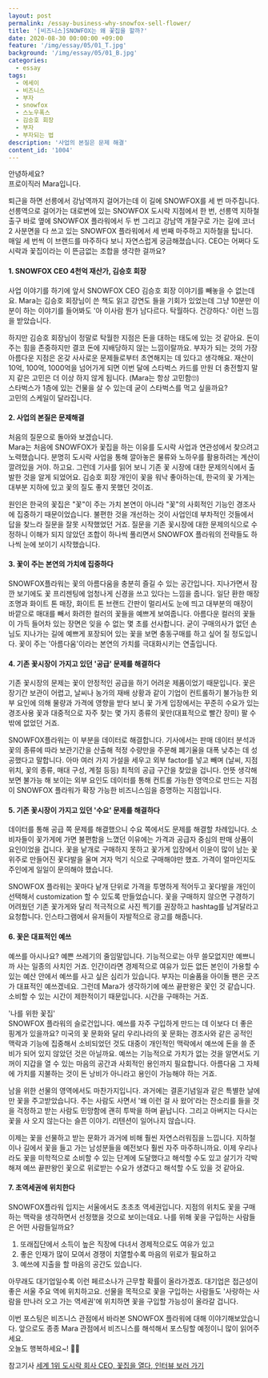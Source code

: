 ```yaml
---
layout: post
permalink: /essay-business-why-snowfox-sell-flower/
title: '[비즈니스]SNOWFOX는 왜 꽃집을 할까?'
date: 2020-08-30 00:00:00 +09:00
feature: '/img/essay/05/01_T.jpg'
background: '/img/essay/05/01_B.jpg'
categories:
  - essay
tags:
  - 에세이
  - 비즈니스
  - 부자
  - snowfox
  - 스노우폭스
  - 김승호 회장
  - 부자
  - 부자되는 법
description: '사업의 본질은 문제 해결'
content_id: '1004'
---
```


안녕하세요?<br>프로이직러 Mara입니다.

퇴근을 하면 선릉에서 강남역까지 걸어가는데 이 길에 SNOWFOX를 세 번 마주칩니다. 선릉역으로 걸어가는 대로변에 있는 SNOWFOX 도시락 지점에서 한 번, 선릉역 지하철 출구 바로 옆에 SNOWFOX 플라워에서 두 번 그리고 강남역 개찰구로 가는 길에 코너 2 사분면을 다 쓰고 있는 SNOWFOX 플라워에서 세 번째 마주하고 지하철을 탑니다. 매일 세 번씩 이 브랜드를 마주하다 보니 자연스럽게 궁금해졌습니다. CEO는 어쩌다 도시락과 꽃집이라는 이 뜬금없는 조합을 생각한 걸까요?

#### 1. SNOWFOX CEO 4천억 재산가, 김승호 회장

사업 이야기를 하기에 앞서 SNOWFOX CEO 김승호 회장 이야기를 빼놓을 수 없는데요. Mara는 김승호 회장님이 쓴 책도 읽고 강연도 들을 기회가 있었는데 그냥 10분만 이 분이 하는 이야기를 들어봐도 '아 이사람 뭔가 남다르다. 탁월하다. 건강하다.' 이런 느낌을 받았습니다. <br>

하지만 김승호 회장님이 정말로 탁월한 지점은 돈을 대하는 태도에 있는 것 같아요. 돈이 주는 힘을 존중하지만 결코 돈에 지배당하지 않는 느낌이랄까요. 부자가 되는 것의 가장 아름다운 지점은 온갖 사사로운 문제들로부터 초연해지는 데 있다고 생각해요. 재산이 10억, 100억, 1000억을 넘어가게 되면 이번 달에 스타벅스 카드를 만원 더 충전할지 말지 같은 고민은 더 이상 하지 않게 됩니다. (Mara는 항상 고민함🙄)<br>스타벅스가 1층에 있는 건물을 살 수 있는데 굳이 스타벅스를 먹고 싶을까요? <br>
고민의 스케일이 달라집니다.  

#### 2. 사업의 본질은 문제해결

처음의 질문으로 돌아와 보겠습니다. <br>
Mara는 처음에 SNOWFOX가 꽃집을 하는 이유를 도시락 사업과 연관성에서 찾으려고 노력했습니다. 분명히 도시락 사업을 통해 깔아놓은 물류와 노하우를 활용하려는 계산이 깔려있을 거야. 하고요. 그런데 기사를 읽어 보니 기존 꽃 시장에 대한 문제의식에서 출발한 것을 알게 되었어요. 김승호 회장 개인이 꽃을 워낙 좋아하는데, 한국의 꽃 가게는 대부분 지하에 있고 꽃의 질도 좋지 못했던 것이죠. <br>

원인은 한국의 꽃집은 "꽃"이 주는 가치 본연이 아니라 "꽃"의 사회적인 기능인 경조사에 집중하기 때문이었습니다. 불편한 것을 개선하는 것이 사업인데 부차적인 것들에서 답을 찾느라 질문을 잘못 시작했었던 거죠. 질문을 기존 꽃시장에 대한 문제의식으로 수정하니 이해가 되지 않았던 조합이 하나씩 풀리면서 SNOWFOX 플라워의 전략들도 하나씩 눈에 보이기 시작했습니다.


#### 3. 꽃이 주는 본연의 가치에 집중하다

SNOWFOX플라워는 꽃의 아름다움을 충분히 즐길 수 있는 공간입니다. 지나가면서 잠깐 보기에도 꽃 프리젠팅에 엄청나게 신경을 쓰고 있다는 느낌을 줍니다. 일단 환한 매장 조명과 화이트 톤 매장, 화이트 톤 브랜드 간판이 멀리서도 눈에 띄고 대부분의 매장이 바깥으로 매대를 빼서 화려한 컬러의 꽃들을 예쁘게 보여줍니다. 아름다운 컬러의 꽃들이 가득 들어차 있는 장면은 잊을 수 없는 몇 초를 선사합니다. 굳이 구매의사가 없던 손님도 지나가는 길에 예쁘게 포장되어 있는 꽃을 보면 충동구매를 하고 싶어 질 정도입니다. 꽃이 주는 '아름다움'이라는 본연의 가치를 극대화시키는 연출입니다.   

#### 4. 기존 꽃시장이 가지고 있던 '공급' 문제를 해결하다

기존 꽃시장의 문제는 꽃이 안정적인 공급을 하기 어려운 제품이었기 때문입니다. 꽃은 장기간 보관이 어렵고, 날씨나 농가의 재배 상황과 같이 기업이 컨트롤하기 불가능한 외부 요인에 의해 물량과 가격에 영향을 받다 보니 꽃 가게 입장에서는 꾸준히 수요가 있는 경조사용 꽃과 대중적으로 자주 찾는 몇 가지 종류의 꽃만(대표적으로 빨간 장미) 팔 수밖에 없었던 거죠.

SNOWFOX플라워는 이 부분을 데이터로 해결합니다. 기사에서는 판매 데이터 분석과 꽃의 종류에 따라 보관기간을 산출해 적정 수량만을 주문해 폐기율을 대폭 낮추는 데 성공했다고 말합니다. 아마 여러 가지 가설을 세우고 외부 factor를 넣고 빼며 (날씨, 지점 위치, 꽃의 종류, 매대 구성, 계절 등등) 최적의 공급 구간을 찾았을 겁니다. 언뜻 생각해보면 불가능 해 보이는 외부 요인도 데이터를 통해 컨트롤 가능한 영역으로 만드는 지점이 SNOWFOX 플라워가 확장 가능한 비즈니스임을 증명하는 지점입니다.


#### 5. 기존 꽃시장이 가지고 있던 '수요' 문제를 해결하다

데이터를 통해 공급 쪽 문제를 해결했으니 수요 쪽에서도 문제를 해결할 차례입니다. 소비자들이 꽃가게에 가면 불편함을 느꼈던 이유에는 가격과 공급자 중심의 판매 상품이 요인이었을 겁니다. 꽃을 낱개로 구매하지 못하고 꽃가게 입장에서 이윤이 많이 남는 꽃 위주로 만들어진 꽃다발을 울며 겨자 먹기 식으로 구매해야만 했죠. 가격이 얼마인지도 주인에게 일일이 문의해야 했습니다.

SNOWFOX 플라워는 꽃마다 낱개 단위로 가격을 투명하게 적어두고 꽃다발을 개인이 선택해서 customization 할 수 있도록 만들었습니다. 꽃을 구매하지 않으면 구경하기 어려웠던 기존 꽃가게와 달리 적극적으로 사진 찍기를 권장하고 hashtag를 남겨달라고 요청합니다. 인스타그램에서 유저들이 자발적으로 광고를 해줍니다.  

#### 6. 꽃은 대표적인 예쓰

예쓰를 아시나요? 예쁜 쓰레기의 줄임말입니다. 기능적으로는 아무 쓸모없지만 예쁘니까 사는 일종의 사치인 거죠. 인간이라면 경제적으로 여유가 있든 없든 본인이 가용할 수 있는 예산 안에서 예쓰를 사고 싶은 심리가 있습니다. 부자는 미술품을 아이돌 팬은 굿즈가 대표적인 예쓰겠네요. 그런데 Mara가 생각하기에 예쓰 끝판왕은 꽃인 것 같습니다. 소비할 수 있는 시간이 제한적이기 때문입니다. 시간을 구매하는 거죠.

'나를 위한 꽃집' <br>
SNOWFOX 플라워의 슬로건입니다. 예쓰를 자주 구입하게 만드는 데 이보다 더 좋은 핑계가 있을까요? 미국의 꽃 문화와 달리 우리나라의 꽃 문화는 경조사와 같은 공적인 맥락과 기능에 집중해서 소비되었던 것도 대중이 개인적인 맥락에서 예쓰에 돈을 쓸 준비가 되어 있지 않았던 것은 아닐까요. 예쓰는 기능적으로 가치가 없는 것을 알면서도 기꺼이 지갑을 열 수 있는 마음의 공간과 사회적인 용인까지 필요합니다. 아름다움 그 자체에 가치를 지불하는 것이 돈 낭비가 아니라고 용인이 가능해야 하는 거죠. <br>

남을 위한 선물의 영역에서도 마찬가지입니다. 과거에는 결혼기념일과 같은 특별한 날에만 꽃을 주고받았습니다. 주는 사람도 사면서 '왜 이런 걸 사 왔어'라는 잔소리를 들을 것을 걱정하고 받는 사람도 민망함에 괜히 투박을 하며 끝납니다. 그리고 아버지는 다시는 꽃을 사 오지 않는다는 슬픈 이야기. 리텐션이 일어나지 않습니다.<br>

이제는 꽃을 선물하고 받는 문화가 과거에 비해 훨씬 자연스러워짐을 느낍니다. 지하철이나 길에서 꽃을 들고 가는 남성분들을 예전보다 훨씬 자주 마주하니까요. 이제 우리나라도 꽃을 미학적으로 소비할 수 있는 단계에 도달했다고 해석할 수도 있고 살기가 각박해져 예쓰 끝판왕인 꽃으로 위로받는 수요가 생겼다고 해석할 수도 있을 것 같아요.

#### 7. 초역세권에 위치한다

SNOWFOX플라워 입지는 서울에서도 초초초 역세권입니다. 지점의 위치도 꽃을 구매하는 맥락을 생각하면서 선정했을 것으로 보이는데요. 나를 위해 꽃을 구입하는 사람들은 어떤 사람들일까요?

1) 또래집단에서 소득이 높은 직장에 다녀서 경제적으로도 여유가 있고<br>
2) 좋은 인재가 많이 모여서 경쟁이 치열할수록 마음의 위로가 필요하고 <br>
3) 예쓰에 지출을 할 마음의 공간도 있습니다.

아무래도 대기업일수록 이런 페르소나가 근무할 확률이 올라가겠죠. 대기업은 접근성이 좋은 서울 주요 역에 위치하고요. 선물을 목적으로 꽃을 구입하는 사람들도 '사랑하는 사람을 만나러 오고 가는 역세권'에 위치하면 꽃을 구입할 가능성이 올라갈 겁니다.

이번 포스팅은 비즈니스 관점에서 바라본 SNOWFOX 플라워에 대해 이야기해보았습니다. 앞으로도 종종 Mara 관점에서 비즈니스를 해석해서 포스팅할 예정이니 많이 읽어주세요. <br>
오늘도 행복하세요~! 🙋‍♀️

참고기사 [세계 1위 도시락 회사 CEO, 꽃집을 열다, 인터뷰 보러 가기](https://news.joins.com/article/21804069)
